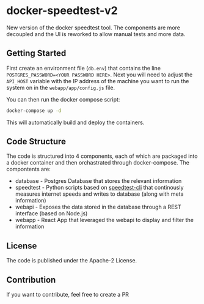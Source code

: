 # docker-speedtest-v2

New version of the docker speedtest tool. The components are more decoupled and the UI is reworked to allow manual tests and more data.

## Getting Started

First create an environment file (`db.env`) that contains the line `POSTGRES_PASSWORD=<YOUR PASSWORD HERE>`.
Next you will need to adjust the `API_HOST` variable with the IP address of the machine you want to run the system on in the `webapp/app/config.js` file.

You can then run the docker compose script:

```bash
docker-compose up -d
```

This will automatically build and deploy the containers.

## Code Structure

The code is structured into 4 components, each of which are packaged into a docker container and then orchastrated through docker-compose.
The compontents are:

* database - Postgres Database that stores the relevant information
* speedtest - Python scripts based on [speedtest-cli](https://github.com/sivel/speedtest-cli) that continously measures internet speeds and writes to database (along with meta information)
* webapi - Exposes the data stored in the database through a REST interface (based on Node.js)
* webapp - React App that leveraged the webapi to display and filter the information

## License

The code is published under the Apache-2 License.

## Contribution

If you want to contribute, feel free to create a PR